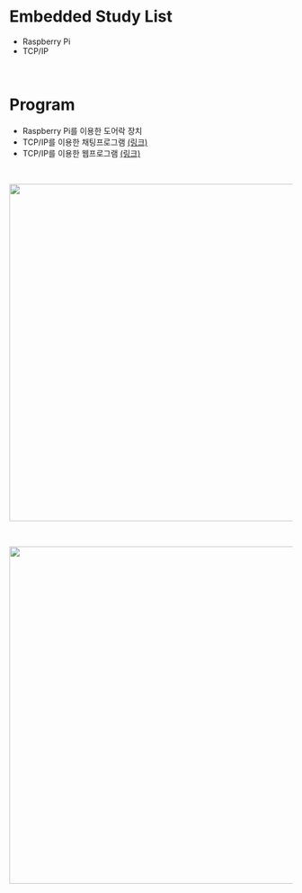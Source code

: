 # Embedded Study List
- Raspberry Pi 
- TCP/IP      

<br/>

# Program
- Raspberry Pi를 이용한 도어락 장치
- TCP/IP를 이용한 채팅프로그램 [(링크)](https://github.com/Eilison98/Embedded/tree/main/Program/TCP_IP_ChattingProgram)
- TCP/IP를 이용한 웹프로그램 [(링크)](https://github.com/Eilison98/Embedded/tree/main/Program/TCP_IP_WebPage#program)

<br/>

<p align = "center">
<img src ="https://user-images.githubusercontent.com/93025344/177485870-39c4ab44-13d2-4b62-8c11-1f9039511fba.png" width=1100" height="600">
</p>


<br/>

<p align = "center">
<img src ="https://user-images.githubusercontent.com/93025344/177704146-4e1be844-6310-4de7-be54-1e2c6cbcb93a.png" width=1100" height="600">
</p>
